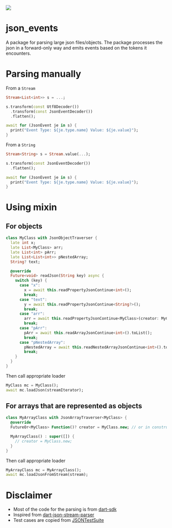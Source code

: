 <p>
  <a title="Pub" href="https://pub.dev/packages/json_events" ><img src="https://img.shields.io/pub/v/json_events.svg?style=popout" /></a>
</p>

# json_events
A package for parsing large json files/objects. The package processes the json in a forward-only way and emits events based on the tokens it encounters.

# Parsing manually

From a `Stream`
```dart
Stream<List<int>> s = ...;

s.transform(const Utf8Decoder())
  .transform(const JsonEventDecoder())
  .flatten();

await for (JsonEvent je in s) {
  print("Event Type: ${je.type.name} Value: ${je.value}");
}
```

From a `String`
```dart
Stream<String> s = Stream.value(...);

s.transform(const JsonEventDecoder())
  .flatten();

await for (JsonEvent je in s) {
  print("Event Type: ${je.type.name} Value: ${je.value}");
}
```

# Using mixin
## For objects
```dart
class MyClass with JsonObjectTraverser {
  late int x;
  late List<MyClass> arr;
  late List<int> pArr;
  late List<List<int>> pNestedArray;
  String? text;

  @override
  Future<void> readJson(String key) async {
    switch (key) {
      case "x":
        x = await this.readPropertyJsonContinue<int>();
        break;
      case "text":
        y = await this.readPropertyJsonContinue<String?>();
        break;
      case "arr":
        arr = await this.readPropertyJsonContinue<MyClass>(creator: MyClass.new);
        break;
      case "pArr":
        pArr = await this.readArrayJsonContinue<int>().toList();
        break;
      case "pNestedArray":
        pNestedArray = await this.readNestedArrayJsonContinue<int>().toList();
        break;
    }
  }
}
```

Then call appropriate loader
```dart
MyClass mc = MyClass();
await mc.loadJson(streamIterator);
```

## For arrays that are represented as objects
```dart
class MyArrayClass with JsonArrayTraverser<MyClass> {
  @override
  FutureOr<MyClass> Function()? creator = MyClass.new; // or in constructor

  MyArrayClass() : super([]) {
    // creator = MyClass.new;
  }
}
```

Then call appropriate loader
```dart
MyArrayClass mc = MyArrayClass();
await mc.loadJsonFromStream(stream);
```

# Disclaimer
- Most of the code for the parsing is from [dart-sdk](https://github.com/dart-lang/sdk/blob/main/sdk/lib/_internal/vm/lib/convert_patch.dart)
- Inspired from [dart-json-stream-parser](https://github.com/llamadonica/dart-json-stream-parser)
- Test cases are copied from [JSONTestSuite](https://github.com/nst/JSONTestSuite)
